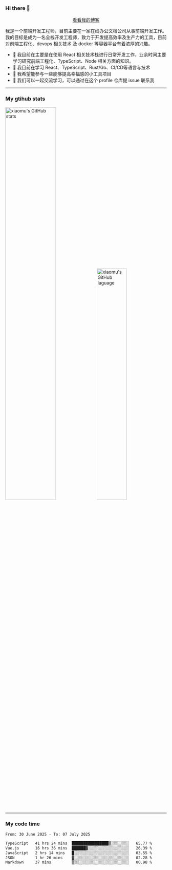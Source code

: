 ### Hi there 👋

<p align="center">
  <a href="https://blog.realjacket.fun">看看我的博客</a>
</p>

我是一个前端开发工程师，目前主要在一家在线办公文档公司从事前端开发工作。我的目标是成为一名全栈开发工程师，致力于开发提高效率及生产力的工具，目前对前端工程化、devops 相关技术 及 docker 等容器平台有着浓厚的兴趣。

- 🔭 我目前在主要是在使用 React 相关技术栈进行日常开发工作，业余时间主要学习研究前端工程化、TypeScript、Node 相关方面的知识。
- 🌱 我目前在学习 React、TypeScript、Rust/Go、CI/CD等语言与技术
- 👯 我希望能参与一些能够提高幸福感的小工具项目
- 💬 我们可以一起交流学习，可以通过在这个 profile 仓库提 issue 联系我

***

### My gtihub stats

<a><img src="https://github-readme-stats-git-masterrstaa-rickstaa.vercel.app/api?username=real-jacket&&show_icons=true" title="xiaomu's GitHub stats" alt="xiaomu's GitHub stats" style="width:56%;"/></a>
<a><img src="https://github-readme-stats-git-masterrstaa-rickstaa.vercel.app/api/top-langs/?username=real-jacket&layout=compact" title="xiaomu's GitHub laguage" alt="xiaomu's GitHub laguage" style="width:43%;"/><a/>

***

### My code time

<!--START_SECTION:waka-->

```txt
From: 30 June 2025 - To: 07 July 2025

TypeScript   41 hrs 24 mins  ████████████████▒░░░░░░░░   65.77 %
Vue.js       16 hrs 36 mins  ██████▓░░░░░░░░░░░░░░░░░░   26.39 %
JavaScript   2 hrs 14 mins   █░░░░░░░░░░░░░░░░░░░░░░░░   03.55 %
JSON         1 hr 26 mins    ▓░░░░░░░░░░░░░░░░░░░░░░░░   02.28 %
Markdown     37 mins         ▒░░░░░░░░░░░░░░░░░░░░░░░░   00.98 %
```

<!--END_SECTION:waka-->

